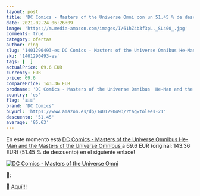 ```yaml
---
layout: post
title: 'DC Comics - Masters of the Universe Omni con un 51.45 % de descuento'
date: 2021-02-24 06:26:09
image: 'https://m.media-amazon.com/images/I/61hZ4b3f3pL._SL400_.jpg'
comments: true
category: ofertas
author: ring
slug: '1401290493-es DC Comics - Masters of the Universe Omnibus He-Man and the...'
sku: '1401290493-es'
tags: [  ]
actualPrice: 69.6 EUR
currency: EUR
price: 69.6
comparePrice: 143.36 EUR
prodname: 'DC Comics - Masters of the Universe Omnibus  He-Man and the Masters of the Universe Omnibus '
country: 'es'
flag: '🇪🇸'
brand: 'DC Comics'
buyurl: 'https://www.amazon.es/dp/1401290493/?tag=tolees-21'
descuento: '51.45'
average: '85.63'
---
```


En este momento está [DC Comics - Masters of the Universe Omnibus  He-Man and the Masters of the Universe Omnibus ](https://www.amazon.es/dp/1401290493/?tag=tolees-21) a 69.6 EUR (original: 143.36 EUR) (51.45 %  de descuento) en el siguiente enlace!

[![DC Comics - Masters of the Universe Omni](https://m.media-amazon.com/images/I/61hZ4b3f3pL._SL400_.jpg)](https://www.amazon.es/dp/1401290493/?tag=tolees-21)

🔎:


[🛒 Aquí!!!](https://www.amazon.es/dp/1401290493/?tag=tolees-21)

